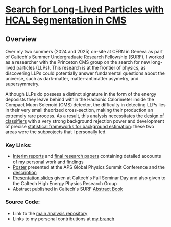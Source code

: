 # [Search for Long-Lived Particles with HCAL Segmentation in CMS](https://github.com/gk199/Run3-HCAL-LLP-Analysis/tree/main)
## Overview
Over my two summers (2024 and 2025) on-site at CERN in Geneva as part of Caltech's Summer Undergraduate Research Fellowship (SURF), I worked as a researcher with the Princeton CMS group on the search for new long-lived particles (LLPs). This research is at the frontier of physics, as discovering LLPs could potentially answer fundamental questions about the universe, such as dark-matter, matter-antimatter asymetry, and supersymmetry.

Although LLPs do possess a distinct signature in the form of the energy deposists they leave behind within the Hadronic Calorimeter inside the Compact Muon Solenoid (CMS) detector, the difficulty in detecting LLPs lies in their very small theorized cross-section, making their production an extremely rare process. As a result, this analysis necessitates the [design of classifiers](https://github.com/gk199/Run3-HCAL-LLP-Analysis/tree/kat-branch/Classifiers) with a very strong background rejection power and development of precise [statistical frameworks for background estimation](https://github.com/gk199/Run3-HCAL-LLP-Analysis/tree/kat-branch/FakeRate): these two areas were the subprojects that I personally led.

### Key Links:
 - [Interim reports](https://github.com/kattx711/Run3-HCAL-LLP-Analysis/blob/main/SURF_Interim_Report_2025.pdf) and [final research papers](https://github.com/kattx711/Run3-HCAL-LLP-Analysis/blob/main/SURF_FinalReport2024.pdf) containing detailed accounts of my personal work and findings
 - [Poster](https://github.com/kattx711/Run3-HCAL-LLP-Analysis/blob/main/APSposterUpdated.pdf) presented at the APS Global Physics Summit Conference and the [description](https://summit.aps.org/smt/2025/events/MAR-H00/318)
 - [Presentation slides](https://github.com/kattx711/Run3-HCAL-LLP-Analysis/blob/main/CMSPresentation.pptx) given at Caltech's Fall Seminar Day and also given to the Caltech High Energy Physics Research Group
 - Abstract published in Caltech's SURF [Abstract Book](https://sfp.caltech.edu/documents/29442/2024_Abstract_Book.pdf)
 
 ### Source Code:
 - Link to the [main analysis repository](https://github.com/gk199/Run3-HCAL-LLP-Analysis/tree/main)
 - Links to my personal contributions at [my branch](https://github.com/gk199/Run3-HCAL-LLP-Analysis/tree/kat-branch)


